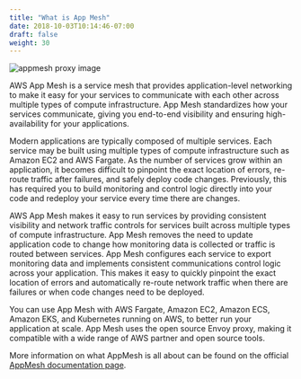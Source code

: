 ```yaml
---
title: "What is App Mesh"
date: 2018-10-03T10:14:46-07:00
draft: false
weight: 30
---
```


![appmesh proxy image](/images/introduction/appmesh-proxy.png)

AWS App Mesh is a service mesh that provides application-level networking to make it easy for your services to communicate with each other across multiple types of compute infrastructure. App Mesh standardizes how your services communicate, giving you end-to-end visibility and ensuring high-availability for your applications.

Modern applications are typically composed of multiple services. Each service may be built using multiple types of compute infrastructure such as Amazon EC2 and AWS Fargate. As the number of services grow within an application, it becomes difficult to pinpoint the exact location of errors, re-route traffic after failures, and safely deploy code changes. Previously, this has required you to build monitoring and control logic directly into your code and redeploy your service every time there are changes.

AWS App Mesh makes it easy to run services by providing consistent visibility and network traffic controls for services built across multiple types of compute infrastructure. App Mesh removes the need to update application code to change how monitoring data is collected or traffic is routed between services. App Mesh configures each service to export monitoring data and implements consistent communications control logic across your application. This makes it easy to quickly pinpoint the exact location of errors and automatically re-route network traffic when there are failures or when code changes need to be deployed.

You can use App Mesh with AWS Fargate, Amazon EC2, Amazon ECS, Amazon EKS, and Kubernetes running on AWS, to better run your application at scale. App Mesh uses the open source Envoy proxy, making it compatible with a wide range of AWS partner and open source tools.


More information on what AppMesh is all about can be found on the official [AppMesh documentation page](https://docs.aws.amazon.com/app-mesh/latest/userguide/what-is-app-mesh.html).
